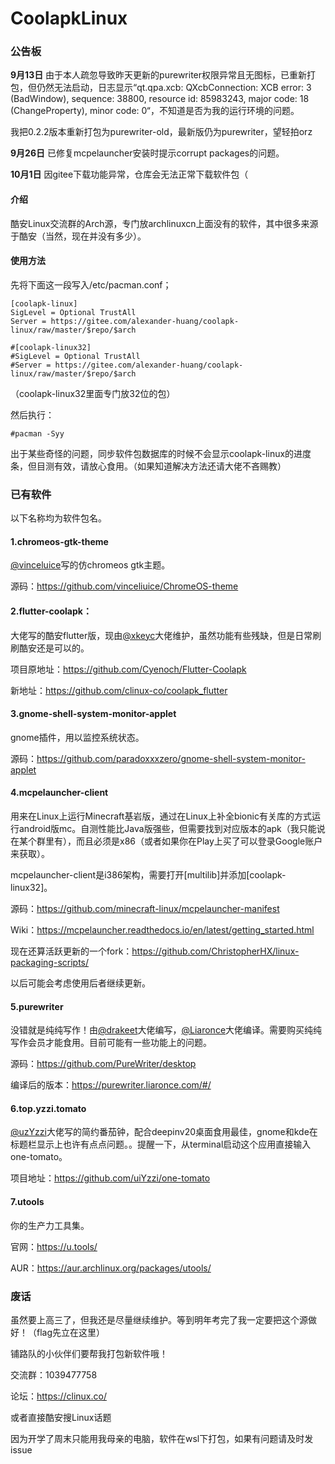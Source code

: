 ﻿# CoolapkLinux

### 公告板

**9月13日** 由于本人疏忽导致昨天更新的purewriter权限异常且无图标，已重新打包，但仍然无法启动，日志显示“qt.qpa.xcb: QXcbConnection: XCB error: 3 (BadWindow), sequence: 38800, resource id: 85983243, major code: 18 (ChangeProperty), minor code: 0“，不知道是否为我的运行环境的问题。     

我把0.2.2版本重新打包为purewriter-old，最新版仍为purewriter，望轻拍orz    

**9月26日** 已修复mcpelauncher安装时提示corrupt packages的问题。

**10月1日** 因gitee下载功能异常，仓库会无法正常下载软件包（

#### 介绍

酷安Linux交流群的Arch源，专门放archlinuxcn上面没有的软件，其中很多来源于酷安（当然，现在并没有多少）。

#### 使用方法

先将下面这一段写入/etc/pacman.conf；

```
[coolapk-linux]
SigLevel = Optional TrustAll
Server = https://gitee.com/alexander-huang/coolapk-linux/raw/master/$repo/$arch

#[coolapk-linux32]
#SigLevel = Optional TrustAll
#Server = https://gitee.com/alexander-huang/coolapk-linux/raw/master/$repo/$arch
```
（coolapk-linux32里面专门放32位的包）

然后执行：

```
#pacman -Syy
```

出于某些奇怪的问题，同步软件包数据库的时候不会显示coolapk-linux的进度条，但目测有效，请放心食用。（如果知道解决方法还请大佬不吝赐教）

### 已有软件

以下名称均为软件包名。

#### 1.chromeos-gtk-theme
[@vinceluice](https://github.com/vinceliuice)写的仿chromeos gtk主题。

源码：https://github.com/vinceliuice/ChromeOS-theme

#### 2.flutter-coolapk：

大佬写的酷安flutter版，现由[@xkeyc](https://github.com/xkeyC)大佬维护，虽然功能有些残缺，但是日常刷刷酷安还是可以的。    

项目原地址：https://github.com/Cyenoch/Flutter-Coolapk 				

新地址：https://github.com/clinux-co/coolapk_flutter    

#### 3.gnome-shell-system-monitor-applet
gnome插件，用以监控系统状态。

源码：https://github.com/paradoxxxzero/gnome-shell-system-monitor-applet

#### 4.mcpelauncher-client
用来在Linux上运行Minecraft基岩版，通过在Linux上补全bionic有关库的方式运行android版mc。自测性能比Java版强些，但需要找到对应版本的apk（我只能说在某个群里有），而且必须是x86（或者如果你在Play上买了可以登录Google账户来获取）。    

mcpelauncher-client是i386架构，需要打开[multilib]并添加[coolapk-linux32]。

源码：https://github.com/minecraft-linux/mcpelauncher-manifest

Wiki：https://mcpelauncher.readthedocs.io/en/latest/getting_started.html

现在还算活跃更新的一个fork：https://github.com/ChristopherHX/linux-packaging-scripts/

以后可能会考虑使用后者继续更新。

#### 5.purewriter
没错就是纯纯写作！由[@drakeet](https://github.com/PureWriter)大佬编写，[@Liaronce](https://github.com/LiarOnce)大佬编译。需要购买纯纯写作会员才能食用。目前可能有一些功能上的问题。         

源码：https://github.com/PureWriter/desktop             

编译后的版本：https://purewriter.liaronce.com/#/    

#### 6.top.yzzi.tomato

[@uzYzzi](https://github.com/uiYzzi)大佬写的简约番茄钟，配合deepinv20桌面食用最佳，gnome和kde在标题栏显示上也许有点点问题。。提醒一下，从terminal启动这个应用直接输入one-tomato。     

项目地址：https://github.com/uiYzzi/one-tomato      

#### 7.utools
你的生产力工具集。

官网：https://u.tools/

AUR：https://aur.archlinux.org/packages/utools/


### 废话

虽然要上高三了，但我还是尽量继续维护。等到明年考完了我一定要把这个源做好！（flag先立在这里）

铺路队的小伙伴们要帮我打包新软件哦！



交流群：1039477758

论坛：https://clinux.co/

或者直接酷安搜Linux话题

因为开学了周末只能用我母亲的电脑，软件在wsl下打包，如果有问题请及时发issue
